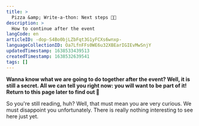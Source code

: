 ```yaml
---
title: >
  Pizza &amp; Write-a-thon: Next steps 🍕📝
description: >
  How to continue after the event
langCode: en
articleID: -dop-S4Bo0bjLZbFqt3G1yFCXs6wnxp-
languageCollectionID: Oa7LfnFFs0WE6u32XBEarIGIEvMwSnjY
updatedTimestamp: 1638533439513
createdTimestamp: 1638532639541
tags: []
---
```


**Wanna know what we are going to do together after the event? Well, it is still a secret. All we can tell you right now: you will want to be part of it! Return to this page later to find out 🤩**

So you're still reading, huh? Well, that must mean you are very curious. We must disappoint you unfortunately. There is really nothing interesting to see here just yet.

<div></div>